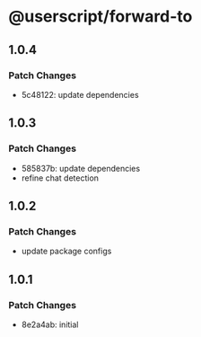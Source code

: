 # @userscript/forward-to

## 1.0.4

### Patch Changes

- 5c48122: update dependencies

## 1.0.3

### Patch Changes

- 585837b: update dependencies
- refine chat detection

## 1.0.2

### Patch Changes

- update package configs

## 1.0.1

### Patch Changes

- 8e2a4ab: initial
